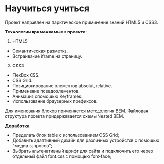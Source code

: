 # Научиться учиться
Проект направлен на парктическое приминение знаний HTML5 и CSS3.

**Технологии применяемые в проекте:**
1. HTML5
  * Семантическая разметка.
  * Встраивание iframe на страницу.
2. CSS3
  * FlexBox CSS.
  * CSS Grid.
  * Позиционирование элементов absolut, relative.
  * Применение псевдоэлементов.
  * Анимация спомощью Keyframes.
  * Использование браузерных префиксов.
  
  Для именования блоков применяется методология BEM. 
  Файловая структура проекта придерживается схемы Nested BEM.
  
  
  **Доработка**
- Пределать блок table с использованием CSS Grid;
- Добавить адаптивный дизайн для различных устройстов с помощью "медиа запросов";
- Выбрать альтенативный шрифт для сайта и подключить его через отдельный файл font.css с помощью font-face;
